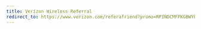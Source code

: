 ```yaml
---
title: Verizon Wireless Referral
redirect_to: https://www.verizon.com/referafriend?promo=RFINDCMFFKGBWYEF
---
```

